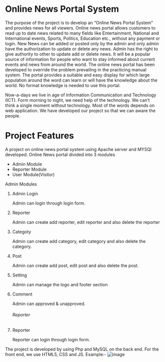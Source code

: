<h1>Online News Portal System</h1>

The purpose of the project is to develop an “Online News Portal System” and provides news for all viewers. Online news portal allows customers to read up to date news related to many fields like Entertainment, National and International events, Sports, Politics, Education etc., without any payment or login. New News can be added or posted only by the admin and only admin have the authorization to update or delete any news. Admin has the right to give authority to other to update add or delete news. It will be a popular source of information for people who want to stay informed about current events and news from around the world. The online news portal has been developed to override the problem prevailing in the practicing manual system. The portal provides a suitable and easy display for which large population around the word can learn or will have the knowledge about the world. No format knowledge is needed to use this portal.

Now-a-days we live in age of Information Communication and Technology (ICT). Form morning to night, we need help of the technology. We can’t think a single moment without technology. Most of the words depends on web application. We have developed our project so that we can aware the people.
<h1>Project Features</h1>
<p> A project on online news portal system using Apache server and MYSQl developed. Online News portal divided into 3 modules</p>
<ul>
 <li>Admin Module</li>
  <li>Reporter Module</li>
   <li>User Module(Visitor)</li>
</ul>
Admin Modules
<ol>
 <li>Admin Login</li>
 <p> Admin can login through login form.</p>
  <li>Reporter</li>
 <p> Admin can create add reporter, edit reporter and also delete the reporter</p>
  <li>Categoty</li>
 <p> Admin can create add category, edit category and also delete the category.</p>
  <li>Post</li>
 <p> Admin can create add post, edit post and also delete the post.</p>
  <li>Setting</li>
 <p> Admin can manage the logo and footer section </p>
  <li>Comment</li>
 <p>Admin can approved & unapproved.</p>
<h6>Reporter</h6>
 <li>Reporter</li>
 <p>Reporter can login through login form.</p>
</ol>

 The project is developed by using Php and MySQL on the back end. For the front end, we use HTML5, CSS and JS.
 Example:- 
![image](https://github.com/Unique982/Online-News-Portal-System/assets/133880428/03ffccde-7870-4ea1-9193-36d1b4b094e2)
